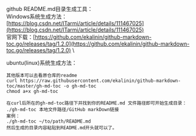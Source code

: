 github README.md目录生成工具：\
Windows系统生成方法：[https://blog.csdn.net/ITarmi/article/details/111467025](https://blog.csdn.net/ITarmi/article/details/111467025) \
官网下载：[https://github.com/ekalinin/github-markdown-toc.go/releases/tag/1.2.0](https://github.com/ekalinin/github-markdown-toc.go/releases/tag/1.2.0) \

ubuntu(linux)系统生成方法：
```shell
其他版本可以去看原仓库的readme
curl https://raw.githubusercontent.com/ekalinin/github-markdown-toc/master/gh-md-toc -o gh-md-toc
chmod a+x gh-md-toc

在curl后所在的gh-md-toc路径下并找到你的README.md 文件路径即可开始生成目录： 
./gh-md-toc 本地文件路径/GitHub markDown链接
案例：
./gh-md-toc ~/to/path/README.md 
然后生成的目录内容粘贴到README.md开头就可以了。

```

